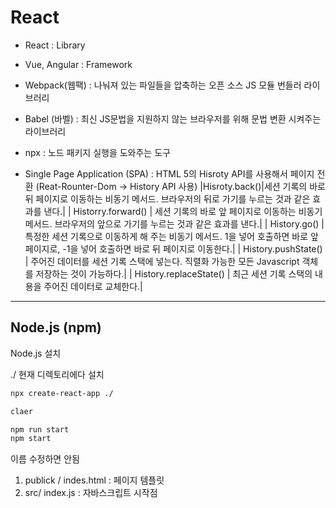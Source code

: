 # React

- React : Library
- Vue, Angular : Framework

- Webpack(웹팩) : 나눠져 있는 파일들을 압축하는 오픈 소스 JS 모듈 번들러 라이브러리
- Babel (바벨) : 최신 JS문법을 지원하지 않는 브라우저를 위해 문법 변환 시켜주는 라이브러리
- npx : 노드 패키지 실행을 도와주는 도구
- Single Page  Application (SPA) : HTML 5의 Hisroty API를 사용해서 페이지 전환 (Reat-Rounter-Dom -> History API 사용)
    |Hisroty.back()|세션 기록의 바로 뒤 페이지로 이동하는 비동기 메서드. 브라우저의 뒤로 가기를 누르는 것과 같은 효과를 낸다.|
    | Historry.forward() |  세션 기록의 바로 앞 페이지로 이동하는 비동기 메서드. 브라우저의 앞으로 가기를 누르는 것과 같은 효과를 낸다.|
    | History.go() | 특정한 세션 기록으로 이동하게 해 주는 비동기 메서드. 1을 넣어 호출하면 바로 앞 페이지로, -1을 넣어 호출하면 바로 뒤 페이지로 이동한다.|
    | History.pushState() | 주어진 데이터를 세션 기록 스택에 넣는다. 직렬화 가능한 모든 Javascript 객체를 저장하는 것이 가능하다.|
    | History.replaceState() | 최근 세션 기록 스택의 내용을 주어진  데이터로 교체한다.|
---

## Node.js (npm) 
Node.js 설치

./ 현재 디렉토리에다 설치
```bash
npx create-react-app ./

claer

npm run start
npm start
```
이름 수정하면 안됨
1. publick / indes.html : 페이지 템플릿
2. src/ index.js : 자바스크립트 시작점

